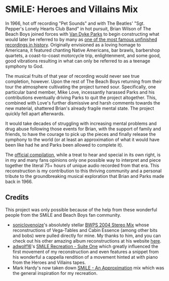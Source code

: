 # SMiLE: Heroes and Villains Mix

In 1966, hot off recording "Pet Sounds" and with The Beatles' "Sgt. Pepper's Lonely Hearts Club Band" in hot pursuit, Brian Wilson of The Beach Boys joined forces with [Van Dyke Parks](https://en.wikipedia.org/wiki/Van_Dyke_Parks) to begin constructing what would later be referred to by many as [one of the most famous unfinished recordings in history](http://artsbeat.blogs.nytimes.com/2011/08/31/unfinished-beach-boys-album-is-set-for-release-44-years-later/?_r=0). Originally envisioned as a loving homage to Americana, it featured chanting Native Americans, bar brawls, barbershop quartets, a coast-to-coast motorcycle trip, enlightenment, and some good, good vibrations resulting in what can only be referred to as a teenage symphony to God.

The musical fruits of that year of recording would never see true completion, however. Upon the rest of The Beach Boys returning from their tour the atmosphere cultivating the project turned sour. Specifically, one particular band member, Mike Love, incessantly harassed Parks and his contributions eventually driving Parks to quit the project altogether. This, combined with Love's further dismissive and harsh comments towards the new material, shattered Brian's already fragile mental state. The project quickly fell apart afterwards.

It would take decades of struggling with increasing mental problems and drug abuse following those events for Brian, with the support of family and friends, to have the courage to pick up the pieces and finally release the symphony to the world (or at least an approximation of what it would have been like had he and Parks been allowed to complete it).

The [official compilation](https://itunes.apple.com/us/album/smile-sessions/id720113626), while a treat to hear and special in its own right, is in my and many fans opinions only one possible way to interpret and piece together the literal 75+ hours of unique audio recorded from that era. This reconstruction is my contribution to this thriving community and a personal tribute to the groundbreaking musical exploration that Brian and Parks made back in 1966.

## Credits

This project was only possible because of the help from these wonderful people from the SMiLE and Beach Boys fan community.

* [soniclovenoize](http://albumsthatneverwere.blogspot.com/)'s absolutely stellar [BWPS 2004 Stereo Mix](http://albumsthatneverwere.blogspot.com/2012/06/beach-boys-smile-soniclovenoize-stereo.html) whose reconstructions of Vega-Tables and Cabin Essence (among other bits and bobs) were pulled directly for mine. My thanks to him, and you can check out his other amazing album reconstructions at his website [here](http://albumsthatneverwere.blogspot.com/).
* [adwolf16](https://www.youtube.com/channel/UC1S4I1pBbqUzthH4AUtwMFg)'s [SMiLE Recreation - Suite One](https://www.youtube.com/watch?v=mJb8ZQdLTzY&list=LLt6yrzumV3rjgXbAPGmm0eQ&index=9) which greatly influenced the first movement of my reconstruction and even features a snippet from his wonderful a cappella rendition of a movement hinted at with piano from the Heroes and Villains tapes.
* Mark Hardy's now taken down [SMiLE - An Approximation](https://www.youtube.com/watch?v=iHKstT6EqXY&app=desktop) mix which was the general inspiration for my recreation.